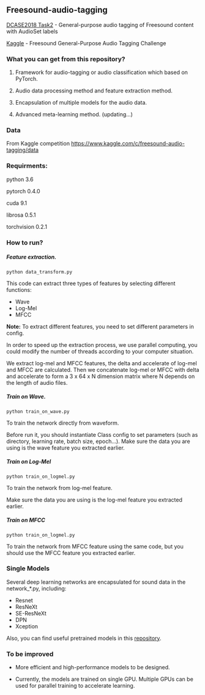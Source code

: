 ## Freesound-audio-tagging


[DCASE2018 Task2](http://dcase.community/challenge2018/task-general-purpose-audio-tagging) - General-purpose audio tagging of Freesound 
content with AudioSet labels

[Kaggle](https://www.kaggle.com/c/freesound-audio-tagging) - Freesound General-Purpose Audio Tagging Challenge


### What you can get from this repository?

1. Framework for audio-tagging or audio classification which based on PyTorch.

2. Audio data processing method and feature extraction method.

3. Encapsulation of multiple models for the audio data.

4. Advanced meta-learning method. (updating...)


### Data

From Kaggle competition https://www.kaggle.com/c/freesound-audio-tagging/data


### Requirments:

python 3.6

pytorch 0.4.0

cuda 9.1

librosa 0.5.1

torchvision 0.2.1


### How to run?


##### Feature extraction.

```
python data_transform.py
```

This code can extract three types of features by selecting 
different functions:

* Wave
* Log-Mel
* MFCC

**Note:** To extract different features, you need to set 
different parameters in config.

In order to speed up the extraction process, we use parallel 
computing, you could modify the number of threads according 
to your computer situation.

We extract log-mel and MFCC features, the delta and accelerate 
of log-mel and MFCC are calculated. Then we concatenate log-mel 
or MFCC with delta and accelerate to form a 3 x 64 x N dimension
matrix where N depends on the length of audio files.


##### Train on Wave.

~~~
python train_on_wave.py
~~~

To train the network directly from waveform.

Before run it, you should instantiate Class config to set 
parameters (such as directory, learning rate, batch size, 
epoch...). Make sure the data you are using is the wave 
feature you extracted earlier.


##### Train on Log-Mel

~~~
python train_on_logmel.py
~~~

To train the network from log-mel feature.

Make sure the data you are using is the log-mel feature you 
extracted earlier.

##### Train on MFCC

~~~
python train_on_logmel.py
~~~

To train the network from MFCC feature using the same code, but 
you should use the MFCC feature you extracted earlier.


### Single Models

Several deep learning networks are encapsulated for sound data in the network_*.py, including:

* Resnet
* ResNeXt
* SE-ResNeXt
* DPN
* Xception

Also, you can find useful pretrained models in this [repository](https://github.com/Cadene/pretrained-models.pytorch).



### To be improved

* More efficient and high-performance models to be designed.

* Currently, the models are trained on single GPU. Multiple GPUs can be used for parallel training to accelerate learning.
